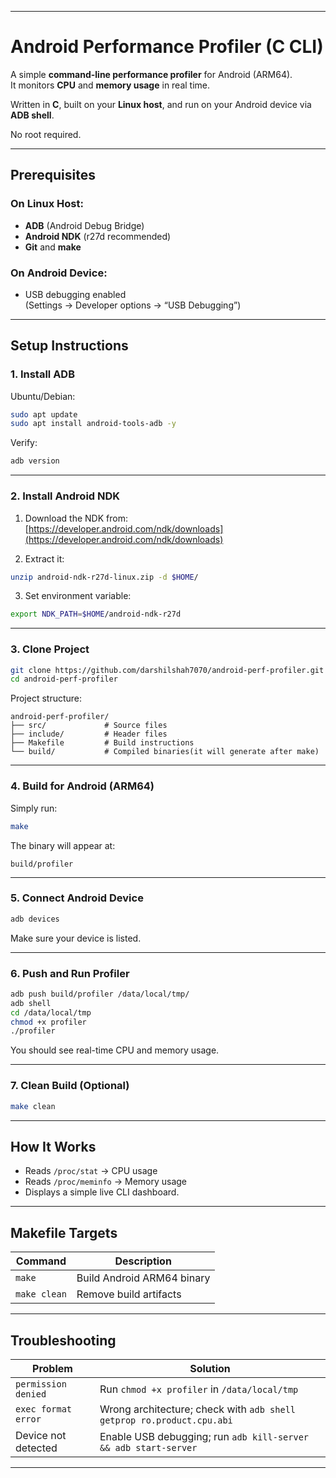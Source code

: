 
---


# Android Performance Profiler (C CLI)

A simple **command-line performance profiler** for Android (ARM64).  
It monitors **CPU** and **memory usage** in real time.  

Written in **C**, built on your **Linux host**, and run on your Android device via **ADB shell**.  

No root required.

---

## Prerequisites

### On Linux Host:
- **ADB** (Android Debug Bridge)  
- **Android NDK** (r27d recommended)  
- **Git** and **make**

### On Android Device:
- USB debugging enabled  
  (Settings → Developer options → “USB Debugging”)

---

## Setup Instructions

### **1. Install ADB**
Ubuntu/Debian:
```bash
sudo apt update
sudo apt install android-tools-adb -y
````

Verify:

```bash
adb version
```

---

### **2. Install Android NDK**

1. Download the NDK from:
   [https://developer.android.com/ndk/downloads](https://developer.android.com/ndk/downloads)

2. Extract it:

```bash
unzip android-ndk-r27d-linux.zip -d $HOME/
```

3. Set environment variable:

```bash
export NDK_PATH=$HOME/android-ndk-r27d
```

---

### **3. Clone Project**

```bash
git clone https://github.com/darshilshah7070/android-perf-profiler.git
cd android-perf-profiler
```

Project structure:

```
android-perf-profiler/
├── src/             # Source files
├── include/         # Header files
├── Makefile         # Build instructions
└── build/           # Compiled binaries(it will generate after make)
```

---

### **4. Build for Android (ARM64)**

Simply run:

```bash
make
```

The binary will appear at:

```
build/profiler
```

---

### **5. Connect Android Device**

```bash
adb devices
```

Make sure your device is listed.

---

### **6. Push and Run Profiler**

```bash
adb push build/profiler /data/local/tmp/
adb shell
cd /data/local/tmp
chmod +x profiler
./profiler
```

You should see real-time CPU and memory usage.

---

### **7. Clean Build (Optional)**

```bash
make clean
```

---

## How It Works

* Reads `/proc/stat` → CPU usage
* Reads `/proc/meminfo` → Memory usage
* Displays a simple live CLI dashboard.

---

## Makefile Targets

| Command      | Description                |
| ------------ | -------------------------- |
| `make`       | Build Android ARM64 binary |
| `make clean` | Remove build artifacts     |

---

## Troubleshooting

| Problem             | Solution                                                              |
| ------------------- | --------------------------------------------------------------------- |
| `permission denied` | Run `chmod +x profiler` in `/data/local/tmp`                          |
| `exec format error` | Wrong architecture; check with `adb shell getprop ro.product.cpu.abi` |
| Device not detected | Enable USB debugging; run `adb kill-server && adb start-server`       |

---
